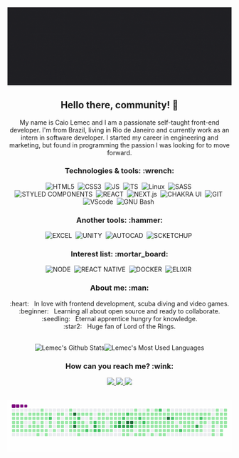 <img width="auto" src="./aboutMe.gif" alt="Caio Lemec gif">

<div align="center">
<h2 align="center">Hello there, community! 👋</h2>
My name is Caio Lemec and I am a passionate self-taught front-end developer. I'm from Brazil, living in Rio de Janeiro and currently work as an intern in software developer. I started my career in engineering and marketing, but found in programming the passion I was looking for to move forward.
</div>

<div align="center">
 <h3>Technologies & tools: :wrench:</h3>
 <img src="https://img.shields.io/static/v1?label=&message=HTML5&color=1F2729&style=for-the-badge&logo=HTML5" alt="HTML5" />&nbsp;
 <img src="https://img.shields.io/static/v1?label=&message=CSS3&color=1F2729&style=for-the-badge&logo=CSS3" alt="CSS3" />&nbsp;
 <img src="https://img.shields.io/static/v1?label=&message=JAVASCRIPT&color=1F2729&style=for-the-badge&logo=JavaScript" alt="JS" />&nbsp;
 <img src="https://img.shields.io/static/v1?label=&message=TYPESCRIPT&color=1F2729&style=for-the-badge&logo=TypeScript" alt="TS" />&nbsp;
 <img src="https://img.shields.io/static/v1?label=&message=LINUX&color=1F2729&style=for-the-badge&logo=Linux" alt="Linux" />&nbsp;
 <img src="https://img.shields.io/static/v1?label=&message=SASS&color=1F2729&style=for-the-badge&logo=Sass" alt="SASS" />&nbsp;
 <img src="https://img.shields.io/static/v1?label=&message=styled-components&color=1F2729&style=for-the-badge&logo=styled-components" alt="STYLED COMPONENTS" />&nbsp;
 <img src="https://img.shields.io/static/v1?label=&message=REACT&color=1F2729&style=for-the-badge&logo=React" alt="REACT" />&nbsp;
 <img src="https://img.shields.io/static/v1?label=&message=NEXT&color=1F2729&style=for-the-badge&logo=Next.js" alt="NEXT.js" />&nbsp;
 <img src="https://img.shields.io/static/v1?label=&message=Chakra UI&color=1F2729&style=for-the-badge&logo=Chakra UI" alt="CHAKRA UI" />&nbsp;
 <img src="https://img.shields.io/static/v1?label=&message=Git&color=1F2729&style=for-the-badge&logo=GIT" alt="GIT" />&nbsp;
 <img src="https://img.shields.io/static/v1?label=&message=VSC&color=1F2729&style=for-the-badge&logo=Visual Studio Code" alt="VScode" />&nbsp;
 <img src="https://img.shields.io/static/v1?label=&message=GNU Bash&color=1F2729&style=for-the-badge&logo=GNU Bash" alt="GNU Bash" />&nbsp;
 </div>

<div align="center">
<h3>Another tools: :hammer:</h3>
    <img src="https://img.shields.io/static/v1?label=&message=Excel&color=1F2729&style=for-the-badge&logo=Microsoft Excel" alt="EXCEL" />&nbsp;
    <img src="https://img.shields.io/static/v1?label=&message=Unity&color=1F2729&style=for-the-badge&logo=Unity" alt="UNITY" />&nbsp;
    <img src="https://img.shields.io/static/v1?label=&message=AutoCAD&color=1F2729&style=for-the-badge&logo=Autodesk" alt="AUTOCAD" />&nbsp;
    <img src="https://img.shields.io/static/v1?label=&message=SketchUp&color=1F2729&style=for-the-badge&logo=SketchUp" alt="SCKETCHUP" />&nbsp;
</div>

<div align="center">
 <h3>Interest list: :mortar_board:</h3>
 <img src="https://img.shields.io/static/v1?label=&message=Node&color=1F2729&style=for-the-badge&logo=Node.js" alt="NODE" />&nbsp;
 <img src="https://img.shields.io/static/v1?label=&message=REACT NATIVE&color=1F2729&style=for-the-badge&logo=React" alt="REACT NATIVE" />&nbsp;
 <img src="https://img.shields.io/static/v1?label=&message=Docker&color=1F2729&style=for-the-badge&logo=Docker" alt="DOCKER" />&nbsp;
 <img src="https://img.shields.io/static/v1?label=&message=Elixir&color=1F2729&style=for-the-badge&logo=Elixir" alt="ELIXIR" />&nbsp;
</div>

<div align="center">
 <h3>About me: :man:</h3>
 :heart: &nbsp; In love with frontend development, scuba diving and video games.  <br/> 
 :beginner: &nbsp; Learning all about open source and ready to collaborate.  <br/> 
 :seedling: &nbsp; Eternal apprentice hungry for knowledge.  <br/> 
 :star2: &nbsp; Huge fan of Lord of the Rings.  <br/> 
</div>

<br>

<div align="center">

<img height="180em" src="https://github-readme-stats.vercel.app/api?username=caiolemec&show_icons=true&theme=dracula&layout=compact" alt="Lemec's Github Stats" /><img height="180em" src="https://github-readme-stats.vercel.app/api/top-langs/?username=caiolemec&show_icons=true&theme=dracula&layout=compact" alt="Lemec's Most Used Languages" />
</div>

<div align="center">

</div>

<div align="center">
 <h3>How can you reach me? :wink:</h3>
 <a href="https://t.me/caiolemec"><img src="https://img.shields.io/badge/Telegram-1F2729?style=for-the-badge&logo=telegram&logoColor=white"/>
 <a href="mailto:caiolemec@gmail.com"><img src="https://img.shields.io/static/v1?label=&message=E-mail&color=1F2729&style=for-the-badge&logo=Gmail"/>
 <a href="https://www.linkedin.com/in/caiolemec/"><img src="https://img.shields.io/static/v1?label=&message=LinkedIn&color=1F2729&style=for-the-badge&logo=linkedin"/>
</div>
  
<br>

<div align="center">
 
![snake gif](https://github.com/CaioLemec/CaioLemec/blob/output/github-contribution-grid-snake.gif)
 
</div>
